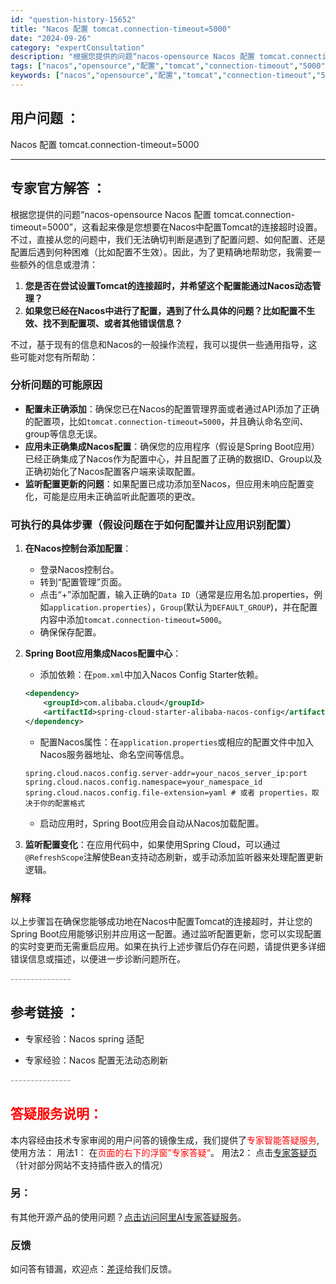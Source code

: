 ```yaml
---
id: "question-history-15652"
title: "Nacos 配置 tomcat.connection-timeout=5000"
date: "2024-09-26"
category: "expertConsultation"
description: "根据您提供的问题“nacos-opensource Nacos 配置 tomcat.connection-timeout=5000”，这看起来像是您想要在Nacos中配置Tomcat的连接超时设置。不过，直接从您的问题中，我们无法确切判断是遇到了配置问题、如何配置、还是配置后遇到何种困难（比如配置不"
tags: ["nacos","opensource","配置","tomcat","connection-timeout","5000"]
keywords: ["nacos","opensource","配置","tomcat","connection-timeout","5000"]
---
```


## 用户问题 ： 
 Nacos 配置 tomcat.connection-timeout=5000  

---------------
## 专家官方解答 ：

根据您提供的问题“nacos-opensource Nacos 配置 tomcat.connection-timeout=5000”，这看起来像是您想要在Nacos中配置Tomcat的连接超时设置。不过，直接从您的问题中，我们无法确切判断是遇到了配置问题、如何配置、还是配置后遇到何种困难（比如配置不生效）。因此，为了更精确地帮助您，我需要一些额外的信息或澄清：

1. **您是否在尝试设置Tomcat的连接超时，并希望这个配置能通过Nacos动态管理？**
2. **如果您已经在Nacos中进行了配置，遇到了什么具体的问题？比如配置不生效、找不到配置项、或者其他错误信息？**

不过，基于现有的信息和Nacos的一般操作流程，我可以提供一些通用指导，这些可能对您有所帮助：

### 分析问题的可能原因

- **配置未正确添加**：确保您已在Nacos的配置管理界面或者通过API添加了正确的配置项，比如`tomcat.connection-timeout=5000`，并且确认命名空间、group等信息无误。
- **应用未正确集成Nacos配置**：确保您的应用程序（假设是Spring Boot应用）已经正确集成了Nacos作为配置中心，并且配置了正确的数据ID、Group以及正确初始化了Nacos配置客户端来读取配置。
- **监听配置更新的问题**：如果配置已成功添加至Nacos，但应用未响应配置变化，可能是应用未正确监听此配置项的更改。

### 可执行的具体步骤（假设问题在于如何配置并让应用识别配置）

1. **在Nacos控制台添加配置**：
   - 登录Nacos控制台。
   - 转到“配置管理”页面。
   - 点击“+”添加配置，输入正确的`Data ID`（通常是应用名加.properties，例如`application.properties`），`Group`(默认为`DEFAULT_GROUP`)，并在配置内容中添加`tomcat.connection-timeout=5000`。
   - 确保保存配置。

2. **Spring Boot应用集成Nacos配置中心**：
   - 添加依赖：在`pom.xml`中加入Nacos Config Starter依赖。
   ```xml
   <dependency>
       <groupId>com.alibaba.cloud</groupId>
       <artifactId>spring-cloud-starter-alibaba-nacos-config</artifactId>
   </dependency>
   ```
   - 配置Nacos属性：在`application.properties`或相应的配置文件中加入Nacos服务器地址、命名空间等信息。
   ```properties
   spring.cloud.nacos.config.server-addr=your_nacos_server_ip:port
   spring.cloud.nacos.config.namespace=your_namespace_id
   spring.cloud.nacos.config.file-extension=yaml # 或者 properties，取决于你的配置格式
   ```
   - 启动应用时，Spring Boot应用会自动从Nacos加载配置。

3. **监听配置变化**：在应用代码中，如果使用Spring Cloud，可以通过`@RefreshScope`注解使Bean支持动态刷新，或手动添加监听器来处理配置更新逻辑。

### 解释

以上步骤旨在确保您能够成功地在Nacos中配置Tomcat的连接超时，并让您的Spring Boot应用能够识别并应用这一配置。通过监听配置更新，您可以实现配置的实时变更而无需重启应用。如果在执行上述步骤后仍存在问题，请提供更多详细错误信息或描述，以便进一步诊断问题所在。


<font color="#949494">---------------</font> 


## 参考链接 ：

* 专家经验：Nacos spring 适配 
 
 * 专家经验：Nacos 配置无法动态刷新 


 <font color="#949494">---------------</font> 
 


## <font color="#FF0000">答疑服务说明：</font> 

本内容经由技术专家审阅的用户问答的镜像生成，我们提供了<font color="#FF0000">专家智能答疑服务</font>,使用方法：
用法1： 在<font color="#FF0000">页面的右下的浮窗”专家答疑“</font>。
用法2： 点击[专家答疑页](https://answer.opensource.alibaba.com/docs/intro)（针对部分网站不支持插件嵌入的情况）
### 另：


有其他开源产品的使用问题？[点击访问阿里AI专家答疑服务](https://answer.opensource.alibaba.com/docs/intro)。
### 反馈
如问答有错漏，欢迎点：[差评](https://ai.nacos.io/user/feedbackByEnhancerGradePOJOID?enhancerGradePOJOId=15704)给我们反馈。
